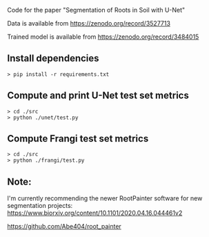 Code for the paper "Segmentation of Roots in Soil with U-Net"

Data is available from https://zenodo.org/record/3527713

Trained model is available from https://zenodo.org/record/3484015



## Install dependencies
    > pip install -r requirements.txt


## Compute and print U-Net test set metrics
    > cd ./src
    > python ./unet/test.py


## Compute Frangi test set metrics
    > cd ./src
    > python ./frangi/test.py
    
        
## Note:
I'm currently recommending the newer RootPainter software for new segmentation projects:
https://www.biorxiv.org/content/10.1101/2020.04.16.044461v2

https://github.com/Abe404/root_painter
